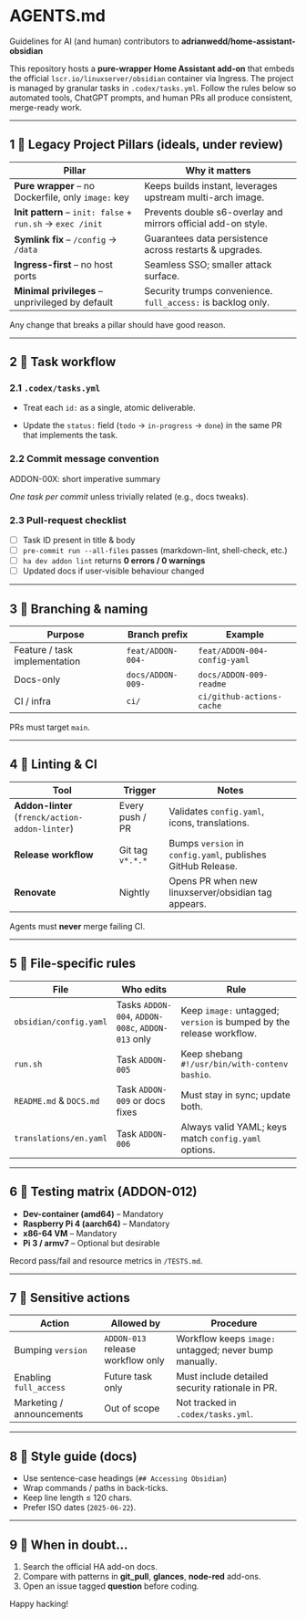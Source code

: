 # AGENTS.md
Guidelines for AI (and human) contributors to **adrianwedd/home-assistant-obsidian**

This repository hosts a **pure-wrapper Home Assistant add-on** that embeds the
official `lscr.io/linuxserver/obsidian` container via Ingress.
The project is managed by granular tasks in `.codex/tasks.yml`.
Follow the rules below so automated tools, ChatGPT prompts, and human PRs all
produce consistent, merge-ready work.

---

## 1 ️⃣  Legacy Project Pillars (ideals, under review)

| Pillar | Why it matters |
|--------|----------------|
| **Pure wrapper** – no Dockerfile, only `image:` key | Keeps builds instant, leverages upstream multi-arch image. |
| **Init pattern** – `init: false` + `run.sh` → `exec /init` | Prevents double s6-overlay and mirrors official add-on style. |
| **Symlink fix** – `/config` → `/data` | Guarantees data persistence across restarts & upgrades. |
| **Ingress-first** – no host ports | Seamless SSO; smaller attack surface. |
| **Minimal privileges** – unprivileged by default | Security trumps convenience. `full_access:` is backlog only. |

Any change that breaks a pillar should have good reason.

---

## 2 ️⃣  Task workflow

### 2.1 `.codex/tasks.yml`
* Treat each `id:` as a single, atomic deliverable.

* Update the `status:` field (`todo` → `in-progress` → `done`) in the same PR
  that implements the task.

### 2.2 Commit message convention

ADDON-00X: short imperative summary

*One task per commit* unless trivially related (e.g., docs tweaks).

### 2.3 Pull-request checklist
- [ ] Task ID present in title & body
- [ ] `pre-commit run --all-files` passes (markdown-lint, shell-check, etc.)
- [ ] `ha dev addon lint` returns **0 errors / 0 warnings**
- [ ] Updated docs if user-visible behaviour changed

---

## 3 ️⃣  Branching & naming

| Purpose | Branch prefix | Example |
|---------|---------------|---------|
| Feature / task implementation | `feat/ADDON-004-` | `feat/ADDON-004-config-yaml` |
| Docs-only | `docs/ADDON-009-` | `docs/ADDON-009-readme` |
| CI / infra | `ci/` | `ci/github-actions-cache` |

PRs must target `main`.

---

## 4 ️⃣  Linting & CI

| Tool | Trigger | Notes |
|------|---------|-------|
| **Addon-linter** (`frenck/action-addon-linter`) | Every push / PR | Validates `config.yaml`, icons, translations. |
| **Release workflow** | Git tag `v*.*.*` | Bumps `version` in `config.yaml`, publishes GitHub Release. |
| **Renovate** | Nightly | Opens PR when new linuxserver/obsidian tag appears. |

Agents must **never** merge failing CI.

---

## 5 ️⃣  File-specific rules

| File | Who edits | Rule |
|------|-----------|------|
| `obsidian/config.yaml` | Tasks `ADDON-004`, `ADDON-008c`, `ADDON-013` only | Keep `image:` untagged; `version` is bumped by the release workflow. |
| `run.sh` | Task `ADDON-005` | Keep shebang `#!/usr/bin/with-contenv bashio`. |
| `README.md` & `DOCS.md` | Task `ADDON-009` or docs fixes | Must stay in sync; update both. |
| `translations/en.yaml` | Task `ADDON-006` | Always valid YAML; keys match `config.yaml` options. |

---

## 6 ️⃣  Testing matrix (ADDON-012)

* **Dev-container (amd64)** – Mandatory
* **Raspberry Pi 4 (aarch64)** – Mandatory
* **x86-64 VM** – Mandatory
* **Pi 3 / armv7** – Optional but desirable

Record pass/fail and resource metrics in `/TESTS.md`.

---

## 7 ️⃣  Sensitive actions


| Action | Allowed by | Procedure |
|--------|-----------|-----------|
| Bumping `version` | `ADDON-013` release workflow only | Workflow keeps `image:` untagged; never bump manually. |
| Enabling `full_access` | Future task only | Must include detailed security rationale in PR. |
| Marketing / announcements | Out of scope | Not tracked in `.codex/tasks.yml`. |

---

## 8 ️⃣  Style guide (docs)

* Use sentence-case headings (`## Accessing Obsidian`)
* Wrap commands / paths in back-ticks.
* Keep line length ≤ 120 chars.
* Prefer ISO dates (`2025-06-22`).

---

## 9 ️⃣  When in doubt…

1. Search the official HA add-on docs.
2. Compare with patterns in **git_pull**, **glances**, **node-red** add-ons.
3. Open an issue tagged **question** before coding.

Happy hacking!

